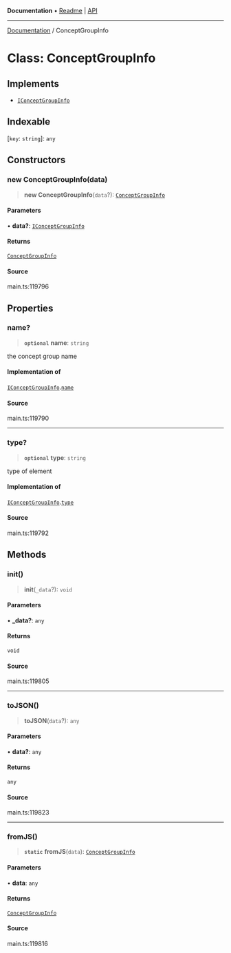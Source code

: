 **Documentation** • [Readme](../README.md) \| [API](../globals.md)

***

[Documentation](../README.md) / ConceptGroupInfo

# Class: ConceptGroupInfo

## Implements

- [`IConceptGroupInfo`](../interfaces/IConceptGroupInfo.md)

## Indexable

 \[`key`: `string`\]: `any`

## Constructors

### new ConceptGroupInfo(data)

> **new ConceptGroupInfo**(`data`?): [`ConceptGroupInfo`](ConceptGroupInfo.md)

#### Parameters

• **data?**: [`IConceptGroupInfo`](../interfaces/IConceptGroupInfo.md)

#### Returns

[`ConceptGroupInfo`](ConceptGroupInfo.md)

#### Source

main.ts:119796

## Properties

### name?

> **`optional`** **name**: `string`

the concept group name

#### Implementation of

[`IConceptGroupInfo`](../interfaces/IConceptGroupInfo.md).[`name`](../interfaces/IConceptGroupInfo.md#name)

#### Source

main.ts:119790

***

### type?

> **`optional`** **type**: `string`

type of element

#### Implementation of

[`IConceptGroupInfo`](../interfaces/IConceptGroupInfo.md).[`type`](../interfaces/IConceptGroupInfo.md#type)

#### Source

main.ts:119792

## Methods

### init()

> **init**(`_data`?): `void`

#### Parameters

• **\_data?**: `any`

#### Returns

`void`

#### Source

main.ts:119805

***

### toJSON()

> **toJSON**(`data`?): `any`

#### Parameters

• **data?**: `any`

#### Returns

`any`

#### Source

main.ts:119823

***

### fromJS()

> **`static`** **fromJS**(`data`): [`ConceptGroupInfo`](ConceptGroupInfo.md)

#### Parameters

• **data**: `any`

#### Returns

[`ConceptGroupInfo`](ConceptGroupInfo.md)

#### Source

main.ts:119816
